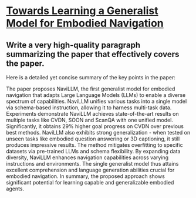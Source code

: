 # [Towards Learning a Generalist Model for Embodied Navigation](https://arxiv.org/abs/2312.02010)

## Write a very high-quality paragraph summarizing the paper that effectively covers the paper.

 Here is a detailed yet concise summary of the key points in the paper:

The paper proposes NaviLLM, the first generalist model for embodied navigation that adapts Large Language Models (LLMs) to enable a diverse spectrum of capabilities. NaviLLM unifies various tasks into a single model via schema-based instruction, allowing it to harness multi-task data. Experiments demonstrate NaviLLM achieves state-of-the-art results on multiple tasks like CVDN, SOON and ScanQA with one unified model. Significantly, it obtains 29% higher goal progress on CVDN over previous best methods. NaviLLM also exhibits strong generalization - when tested on unseen tasks like embodied question answering or 3D captioning, it still produces impressive results. The method mitigates overfitting to specific datasets via pre-trained LLMs and schema flexibility. By expanding data diversity, NaviLLM enhances navigation capabilities across varying instructions and environments. The single generalist model thus attains excellent comprehension and language generation abilities crucial for embodied navigation. In summary, the proposed approach shows significant potential for learning capable and generalizable embodied agents.
